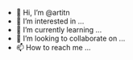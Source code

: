 - 👋 Hi, I’m @artitn
- 👀 I’m interested in ...
- 🌱 I’m currently learning ...
- 💞️ I’m looking to collaborate on ...
- 📫 How to reach me ...

<!---
artitn/artitn is a ✨ special ✨ repository because its `README.md` (this file) appears on your GitHub profile.
You can click the Preview link to take a look at your changes.
--->
